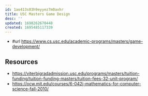 ```yaml
---
id: 1ao413s03h9eyyez7m0axhr
title: USC Masters Game Design
desc: ''
updated: 1698262670448
created: 1695485117339
---
```


- #url https://www.cs.usc.edu/academic-programs/masters/game-development/

## Resources

- https://viterbigradadmission.usc.edu/programs/masters/tuition-funding/tuition-funding-masters/tuition-fees-32-unit-program/
- https://ocw.mit.edu/courses/6-042j-mathematics-for-computer-science-fall-2010/